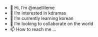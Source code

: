 - 👋 Hi, I’m @maellileme
- 👀 I’m interested in kdramas
- 🌱 I’m currently learning korean
- 💞️ I’m looking to collaborate on the world
- 📫 How to reach me ...

<!---
maellileme/maellileme is a ✨ special ✨ repository because its `README.md` (this file) appears on your GitHub profile.
You can click the Preview link to take a look at your changes.
--->
